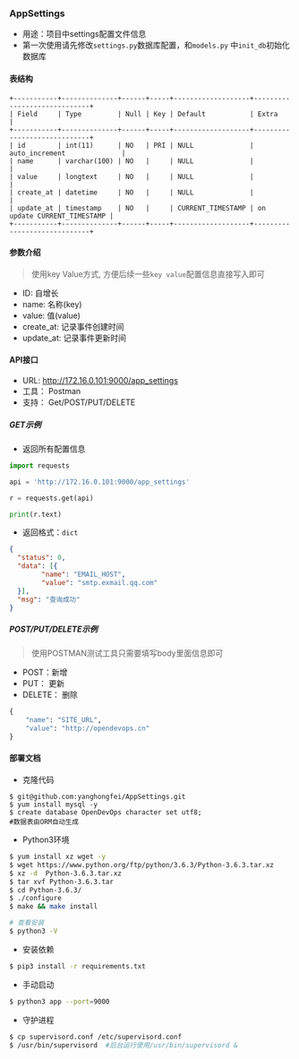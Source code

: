### AppSettings
- 用途：项目中settings配置文件信息
- 第一次使用请先修改`settings.py`数据库配置，和`models.py` 中`init_db`初始化数据库

#### 表结构
```mysql=
+-----------+--------------+------+-----+-------------------+-----------------------------+
| Field     | Type         | Null | Key | Default           | Extra                       |
+-----------+--------------+------+-----+-------------------+-----------------------------+
| id        | int(11)      | NO   | PRI | NULL              | auto_increment              |
| name      | varchar(100) | NO   |     | NULL              |                             |
| value     | longtext     | NO   |     | NULL              |                             |
| create_at | datetime     | NO   |     | NULL              |                             |
| update_at | timestamp    | NO   |     | CURRENT_TIMESTAMP | on update CURRENT_TIMESTAMP |
+-----------+--------------+------+-----+-------------------+-----------------------------+
```

#### 参数介绍
> 使用key Value方式, 方便后续一些`key value`配置信息直接写入即可
- ID: 自增长
- name: 名称(key)
- value: 值(value)
- create_at: 记录事件创建时间
- update_at: 记录事件更新时间

#### API接口
- URL: http://172.16.0.101:9000/app_settings
- 工具： Postman
- 支持： Get/POST/PUT/DELETE

##### GET示例
- 返回所有配置信息
```python
import requests

api = 'http://172.16.0.101:9000/app_settings'

r = requests.get(api)

print(r.text)

```
-  返回格式：`dict`
```json
{
  "status": 0,
  "data": [{
        "name": "EMAIL_HOST",
        "value": "smtp.exmail.qq.com"
  }],
  "msg": "查询成功"
}
```

##### POST/PUT/DELETE示例
> 使用POSTMAN测试工具只需要填写body里面信息即可
- POST：新增
- PUT： 更新
- DELETE： 删除

```python
{
    "name": "SITE_URL",
    "value": "http://opendevops.cn"
}
```

#### 部署文档
- 克隆代码
```shell
$ git@github.com:yanghongfei/AppSettings.git
$ yum install mysql -y
$ create database OpenDevOps character set utf8;
#数据表由ORM自动生成
```
- Python3环境
```bash
$ yum install xz wget -y
$ wget https://www.python.org/ftp/python/3.6.3/Python-3.6.3.tar.xz
$ xz -d  Python-3.6.3.tar.xz
$ tar xvf Python-3.6.3.tar
$ cd Python-3.6.3/
$ ./configure
$ make && make install

# 查看安装
$ python3 -V
```

- 安装依赖
```bash
$ pip3 install -r requirements.txt
```

- 手动启动
```bash
$ python3 app --port=9000
```

- 守护进程
```bash
$ cp supervisord.conf /etc/supervisord.conf
$ /usr/bin/supervisord  #后台运行使用/usr/bin/supervisord &

```
